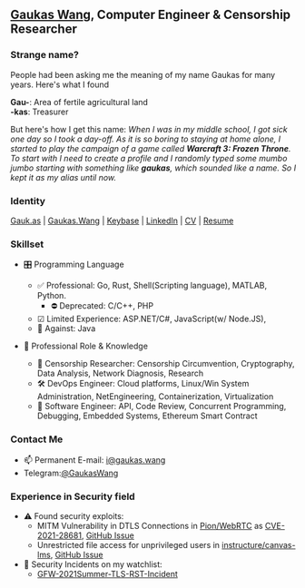## [Gaukas Wang](https://github.com/Gaukas), Computer Engineer & Censorship Researcher

### Strange name?

People had been asking me the meaning of my name Gaukas for many years. Here's what I found 

**Gau-**: Area of fertile agricultural land <br>
**-kas**: Treasurer

But here's how I get this name: _When I was in my middle school, I got sick one day so I took a day-off. As it is so boring to staying at home alone, I started to play the campaign of a game called **Warcraft 3: Frozen Throne**. To start with I need to create a profile and I randomly typed some mumbo jumbo starting with something like **gaukas**, which sounded like a name. So I kept it as my alias until now._

### Identity 
[Gauk.as](https://gauk.as) | 
[Gaukas.Wang](https://gaukas.wang) | 
[Keybase](https://keybase.io/gaukas) | 
[LinkedIn](https://www.linkedin.com/in/gaukaswang/) | 
[CV](https://gauk.as/CV) | 
[Resume](https://gauk.as/resume)

### Skillset

- 🎛 Programming Language
  - ✅ Professional: Go, Rust, Shell(Scripting language), MATLAB, Python. 
    - ⛔ Deprecated: C/C++, PHP
  - ☑ Limited Experience: ASP.NET/C#, JavaScript(w/ Node.JS), 
  - 🚫 Against: Java
  
- 🔧 Professional Role & Knowledge
  - 🥼 Censorship Researcher: Censorship Circumvention, Cryptography, Data Analysis, Network Diagnosis, Research
  - 🛠 DevOps Engineer: Cloud platforms, Linux/Win System Administration, NetEngineering, Containerization, Virtualization
  - 🧰 Software Engineer: API, Code Review, Concurrent Programming, Debugging, Embedded Systems, Ethereum Smart Contract

### Contact Me

- 📫 Permanent E-mail: [i@gaukas.wang](mailto:i@gaukas.wang)
- Telegram:[@GaukasWang](https://t.me/GaukasWang)

### Experience in Security field

<!-- - 👀 Interested in reverse-engineering software/hardware systems. Currently working on a [Security Camera](https://github.com/rfenouil/IP-Camera-Neye3C)  -->
- ⚠ Found security exploits:
  - MITM Vulnerability in DTLS Connections in [Pion/WebRTC](https://github.com/pion/webrtc) as [CVE-2021-28681](https://cve.mitre.org/cgi-bin/cvename.cgi?name=CVE-2021-28681), [GitHub Issue](https://github.com/pion/webrtc/issues/1708)
  - Unrestricted file access for unprivileged users in [instructure/canvas-lms](https://github.com/instructure/canvas-lms), [GitHub Issue](https://github.com/instructure/canvas-lms/issues/1905)
- 🏁 Security Incidents on my watchlist:
  - [GFW-2021Summer-TLS-RST-Incident](https://github.com/Gaukas/GFW-2021Summer-TLS-RST-Incident)

<!--
**Gaukas/Gaukas** is a ✨ _special_ ✨ repository because its `README.md` (this file) appears on your GitHub profile.
Here are some ideas to get you started:
- 🔭 I’m currently working on ...
- 🌱 I’m currently learning ...
- 👯 I’m looking to collaborate on ...
- 📫 How to reach me: ...
- 😄 Pronouns: ...
- 🤔 I’m looking for help with ...
- 💬 Ask me about ...
- ⚡ Fun fact: ...
-->
